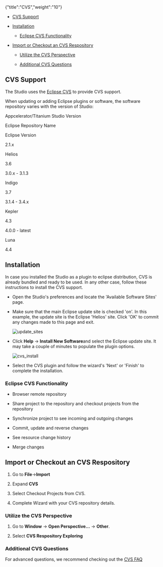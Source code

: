 {"title":"CVS","weight":"10"}

* [CVS Support](#CVSSupport)

* [Installation](#Installation)

  * [Eclipse CVS Functionality](#EclipseCVSFunctionality)

* [Import or Checkout an CVS Respository](#ImportorCheckoutanCVSRespository)

  * [Utilize the CVS Perspective](#UtilizetheCVSPerspective)

  * [Additional CVS Questions](#AdditionalCVSQuestions)


## CVS Support

The Studio uses the [Eclipse CVS](http://www.eclipse.org/eclipse/platform-cvs/) to provide CVS support.

When updating or adding Eclipse plugins or software, the software repository varies with the version of Studio:

Appcelerator/Titanium Studio Version

Eclipse Repository Name

Eclipse Version

2.1.x

Helios

3.6

3.0.x - 3.1.3

Indigo

3.7

3.1.4 - 3.4.x

Kepler

4.3

4.0.0 - latest

Luna

4.4

## Installation

In case you installed the Studio as a plugin to eclipse distribution, CVS is already bundled and ready to be used. In any other case, follow these instructions to install the CVS support.

* Open the Studio's preferences and locate the 'Available Software Sites' page.

* Make sure that the main Eclipse update site is checked 'on'. In this example, the update site is the Eclipse 'Helios' site. Click 'OK' to commit any changes made to this page and exit.

  ![update_sites](/Images/appc/download/attachments/30083196/update_sites.jpg)

* Click **Help** -> **Install New Software**and select the Eclipse update site. It may take a couple of minutes to populate the plugin options.

  ![cvs_install](/Images/appc/download/attachments/30083196/cvs_install.jpg)

* Select the CVS plugin and follow the wizard's 'Next' or 'Finish' to complete the installation.


### Eclipse CVS Functionality

* Browser remote repository

* Share project to the repository and checkout projects from the repository

* Synchronize project to see incoming and outgoing changes

* Commit, update and reverse changes

* See resource change history

* Merge changes


## Import or Checkout an CVS Respository

1. Go to **File**\->**Import**

2. Expand **CVS**

3. Select Checkout Projects from CVS.

4. Complete Wizard with your CVS repository details.


### Utilize the CVS Perspective

1. Go to **Window** -> **Open Perspective...** -> **Other**.

2. Select **CVS Respository Exploring**


### Additional CVS Questions

For advanced questions, we recommend checking out the [CVS FAQ](http://wiki.eclipse.org/index.php/CVS_FAQ)
